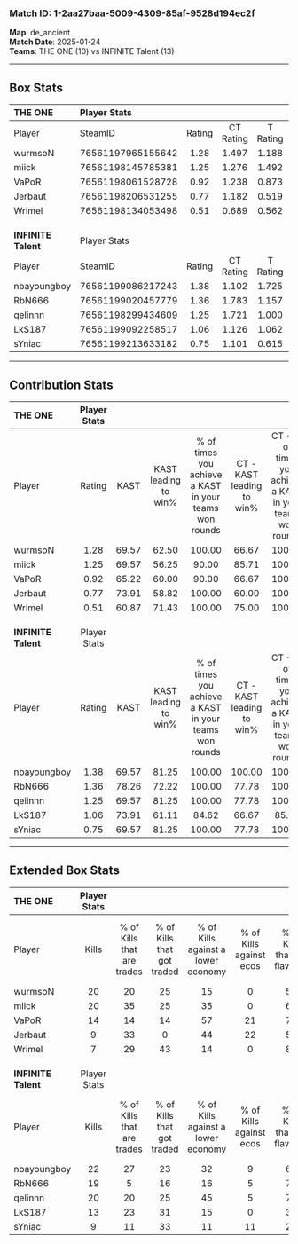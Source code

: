 ### Match ID: 1-2aa27baa-5009-4309-85af-9528d194ec2f  
**Map**: de_ancient  
**Match Date**: 2025-01-24  
**Teams**: THE ONE (10) vs INFINITE Talent (13)  

---  

## Box Stats  

| **THE ONE**         | Player Stats      |        |           |          |       |      |       |         |        |      |     |
| :- | :- | :-: | :-: | :-: | :-: | :-: | :-: | :-: | :-: | :-: | :-: |
| Player              | SteamID           | Rating | CT Rating | T Rating | KAST  | ADR  | Kills | Assists | Deaths | K/D  | HS% |
| wurmsoN             | 76561197965155642 |  1.28  |   1.497   |  1.188   | 69.57 | 99.0 |  20   |    8    |   17   | 1.18 | 55  |
| miick               | 76561198145785381 |  1.25  |   1.276   |  1.492   | 69.57 | 84.0 |  20   |    2    |   15   | 1.33 | 60  |
| VaPoR               | 76561198061528728 |  0.92  |   1.238   |  0.873   | 65.22 | 71.4 |  14   |    6    |   17   | 0.82 |  7  |
| Jerbaut             | 76561198206531255 |  0.77  |   1.182   |  0.519   | 73.91 | 56.8 |   9   |    5    |   16   | 0.56 | 33  |
| Wrimel              | 76561198134053498 |  0.51  |   0.689   |  0.562   | 60.87 | 50.6 |   7   |    5    |   19   | 0.37 | 57  |
|                     |                   |        |           |          |       |      |       |         |        |      |     |
|                     |                   |        |           |          |       |      |       |         |        |      |     |
|                     |                   |        |           |          |       |      |       |         |        |      |     |
| **INFINITE Talent** | Player Stats      |        |           |          |       |      |       |         |        |      |     |
| Player              | SteamID           | Rating | CT Rating | T Rating | KAST  | ADR  | Kills | Assists | Deaths | K/D  | HS% |
| nbayoungboy         | 76561199086217243 |  1.38  |   1.102   |  1.725   | 69.57 | 93.5 |  22   |    2    |   14   | 1.57 | 63  |
| RbN666              | 76561199020457779 |  1.36  |   1.783   |  1.157   | 78.26 | 94.0 |  19   |    4    |   13   | 1.46 | 63  |
| qelinnn             | 76561198299434609 |  1.25  |   1.721   |  1.000   | 69.57 | 75.6 |  20   |    3    |   14   | 1.43 | 60  |
| LkS187              | 76561199092258517 |  1.06  |   1.126   |  1.062   | 73.91 | 89.2 |  13   |   13    |   16   | 0.81 | 61  |
| sYniac              | 76561199213633182 |  0.75  |   1.101   |  0.615   | 69.57 | 48.4 |   9   |    3    |   14   | 0.64 | 33  |
---  

## Contribution Stats  

| **THE ONE**         | Player Stats |       |                      |                                                        |                           |                                                             |                          |                                                            |
| :- | :-: | :-: | :-: | :-: | :-: | :-: | :-: | :-: |
| Player              |    Rating    | KAST  | KAST leading to win% | % of times you achieve a KAST in your teams won rounds | CT - KAST leading to win% | CT - % of times you achieve a KAST in your teams won rounds | T - KAST leading to win% | T - % of times you achieve a KAST in your teams won rounds |
| wurmsoN             |     1.28     | 69.57 |        62.50         |                         100.00                         |           66.67           |                           100.00                            |          57.14           |                           100.00                           |
| miick               |     1.25     | 69.57 |        56.25         |                         90.00                          |           85.71           |                           100.00                            |          33.33           |                           75.00                            |
| VaPoR               |     0.92     | 65.22 |        60.00         |                         90.00                          |           66.67           |                           100.00                            |          50.00           |                           75.00                            |
| Jerbaut             |     0.77     | 73.91 |        58.82         |                         100.00                         |           60.00           |                           100.00                            |          57.14           |                           100.00                           |
| Wrimel              |     0.51     | 60.87 |        71.43         |                         100.00                         |           75.00           |                           100.00                            |          66.67           |                           100.00                           |
|                     |              |       |                      |                                                        |                           |                                                             |                          |                                                            |
|                     |              |       |                      |                                                        |                           |                                                             |                          |                                                            |
|                     |              |       |                      |                                                        |                           |                                                             |                          |                                                            |
| **INFINITE Talent** | Player Stats |       |                      |                                                        |                           |                                                             |                          |                                                            |
| Player              |    Rating    | KAST  | KAST leading to win% | % of times you achieve a KAST in your teams won rounds | CT - KAST leading to win% | CT - % of times you achieve a KAST in your teams won rounds | T - KAST leading to win% | T - % of times you achieve a KAST in your teams won rounds |
| nbayoungboy         |     1.38     | 69.57 |        81.25         |                         100.00                         |          100.00           |                           100.00                            |          66.67           |                           100.00                           |
| RbN666              |     1.36     | 78.26 |        72.22         |                         100.00                         |           77.78           |                           100.00                            |          66.67           |                           100.00                           |
| qelinnn             |     1.25     | 69.57 |        81.25         |                         100.00                         |           77.78           |                           100.00                            |          85.71           |                           100.00                           |
| LkS187              |     1.06     | 73.91 |        61.11         |                         84.62                          |           66.67           |                            85.71                            |          55.56           |                           83.33                            |
| sYniac              |     0.75     | 69.57 |        81.25         |                         100.00                         |           77.78           |                           100.00                            |          85.71           |                           100.00                           |
---  

## Extended Box Stats  

| **THE ONE**         | Player Stats |                            |                            |                                    |                         |                              |                                 |        |                             |                                     |                          |                               |                            |
| :- | :-: | :-: | :-: | :-: | :-: | :-: | :-: | :-: | :-: | :-: | :-: | :-: | :-: |
| Player              |    Kills     | % of Kills that are trades | % of Kills that got traded | % of Kills against a lower economy | % of Kills against ecos | % of Kills that are flawless | % of Kills that are close duels | Deaths | % of Deaths that get traded | % of Deaths against a lower economy | % of Deaths against ecos | % of Deaths that are flawless | % of Deaths that are close |
| wurmsoN             |      20      |             20             |             25             |                 15                 |            0            |              55              |               10                |   17   |             18              |                 12                  |            0             |              71               |             0              |
| miick               |      20      |             35             |             25             |                 35                 |            0            |              65              |                5                |   15   |             13              |                  7                  |            0             |              40               |             13             |
| VaPoR               |      14      |             14             |             14             |                 57                 |           21            |              71              |                7                |   17   |             35              |                 12                  |            0             |              65               |             0              |
| Jerbaut             |      9       |             33             |             0              |                 44                 |           22            |              56              |               33                |   16   |             25              |                 13                  |            0             |              69               |             6              |
| Wrimel              |      7       |             29             |             43             |                 14                 |            0            |              86              |                0                |   19   |             26              |                 16                  |            5             |              63               |             0              |
|                     |              |                            |                            |                                    |                         |                              |                                 |        |                             |                                     |                          |                               |                            |
|                     |              |                            |                            |                                    |                         |                              |                                 |        |                             |                                     |                          |                               |                            |
|                     |              |                            |                            |                                    |                         |                              |                                 |        |                             |                                     |                          |                               |                            |
| **INFINITE Talent** | Player Stats |                            |                            |                                    |                         |                              |                                 |        |                             |                                     |                          |                               |                            |
| Player              |    Kills     | % of Kills that are trades | % of Kills that got traded | % of Kills against a lower economy | % of Kills against ecos | % of Kills that are flawless | % of Kills that are close duels | Deaths | % of Deaths that get traded | % of Deaths against a lower economy | % of Deaths against ecos | % of Deaths that are flawless | % of Deaths that are close |
| nbayoungboy         |      22      |             27             |             23             |                 32                 |            9            |              64              |                5                |   14   |             14              |                 21                  |            7             |              71               |             7              |
| RbN666              |      19      |             5              |             16             |                 16                 |            5            |              79              |                0                |   13   |             31              |                  8                  |            0             |              54               |             8              |
| qelinnn             |      20      |             20             |             25             |                 45                 |            5            |              75              |               10                |   14   |             29              |                  7                  |            0             |              57               |             7              |
| LkS187              |      13      |             23             |             31             |                 15                 |            0            |              38              |                0                |   16   |              6              |                 25                  |            0             |              56               |             19             |
| sYniac              |      9       |             11             |             33             |                 11                 |           11            |              22              |                0                |   14   |             29              |                 14                  |            0             |              79               |             7              |
